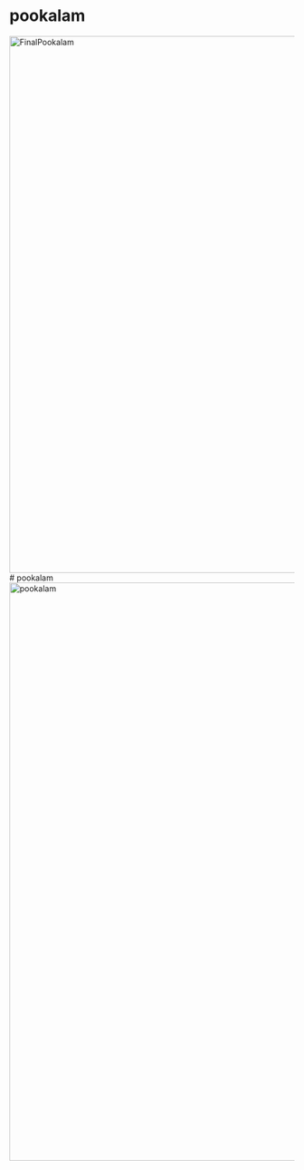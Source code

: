 # pookalam
<img width="947" height="947" alt="FinalPookalam" src="https://github.com/user-attachments/assets/a3db7f90-ef65-4604-b05b-f7f3e121f2f0" />
# pookalam
<img width="1020" height="1020" alt="pookalam" src="https://github.com/user-attachments/assets/182b28a5-a948-43c8-9770-69da655808d2" />
